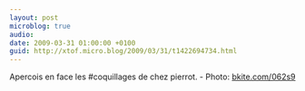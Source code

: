 ```yaml
---
layout: post
microblog: true
audio: 
date: 2009-03-31 01:00:00 +0100
guid: http://xtof.micro.blog/2009/03/31/t1422694734.html
---
```

Apercois en face les #coquillages de chez pierrot.  - Photo: [bkite.com/062s9](http://bkite.com/062s9)
